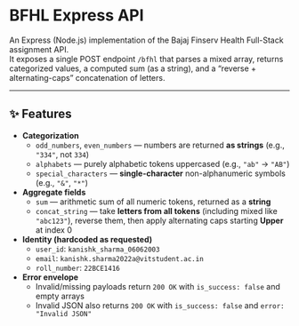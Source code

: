 # BFHL Express API

An Express (Node.js) implementation of the Bajaj Finserv Health Full-Stack assignment API.  
It exposes a single POST endpoint `/bfhl` that parses a mixed array, returns categorized values, a computed sum (as a string), and a “reverse + alternating-caps” concatenation of letters.  

---

## ✨ Features

- **Categorization**
  - `odd_numbers`, `even_numbers` — numbers are returned **as strings** (e.g., `"334"`, not `334`)
  - `alphabets` — purely alphabetic tokens uppercased (e.g., `"ab"` → `"AB"`)
  - `special_characters` — **single-character** non-alphanumeric symbols (e.g., `"&"`, `"*"`)
- **Aggregate fields**
  - `sum` — arithmetic sum of all numeric tokens, returned as a **string**
  - `concat_string` — take **letters from all tokens** (including mixed like `"abc123"`), reverse them, then apply alternating caps starting **Upper** at index 0
- **Identity (hardcoded as requested)**
  - `user_id`: `kanishk_sharma_06062003`
  - `email`: `kanishk.sharma2022a@vitstudent.ac.in`
  - `roll_number`: `22BCE1416`
- **Error envelope**
  - Invalid/missing payloads return `200 OK` with `is_success: false` and empty arrays
  - Invalid JSON also returns `200 OK` with `is_success: false` and `error: "Invalid JSON"`



